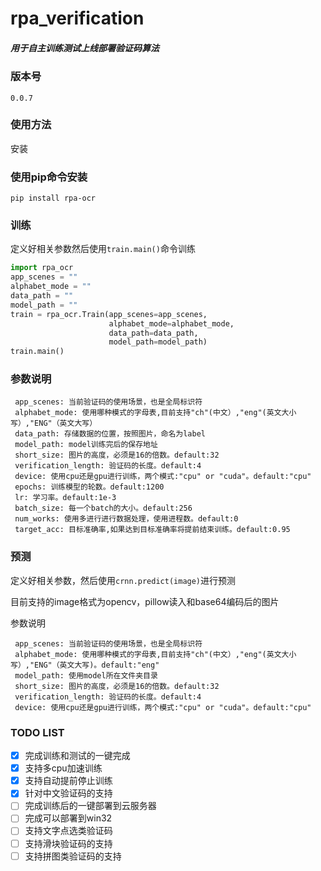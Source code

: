 # **rpa_verification**

##### 用于自主训练测试上线部署验证码算法

### 版本号 

    0.0.7

### 使用方法

 安装

### 使用pip命令安装
      
`pip install rpa-ocr`
    
### 训练

定义好相关参数然后使用`train.main()`命令训练
    
```python
import rpa_ocr
app_scenes = ""
alphabet_mode = ""
data_path = ""
model_path = ""
train = rpa_ocr.Train(app_scenes=app_scenes,
                      alphabet_mode=alphabet_mode,
                      data_path=data_path,
                      model_path=model_path)
train.main()
```
     
### 参数说明

```
 app_scenes: 当前验证码的使用场景，也是全局标识符
 alphabet_mode: 使用哪种模式的字母表,目前支持"ch"(中文）,"eng"(英文大小写）,"ENG"（英文大写）
 data_path: 存储数据的位置，按照图片，命名为label
 model_path: model训练完后的保存地址
 short_size: 图片的高度，必须是16的倍数。default:32
 verification_length: 验证码的长度。default:4
 device: 使用cpu还是gpu进行训练，两个模式:"cpu" or "cuda"。default:"cpu"
 epochs: 训练模型的轮数。default:1200
 lr: 学习率。default:1e-3
 batch_size: 每一个batch的大小。default:256
 num_works: 使用多进行进行数据处理，使用进程数。default:0
 target_acc: 目标准确率,如果达到目标准确率将提前结束训练。default:0.95
```

### 预测

定义好相关参数，然后使用`crnn.predict(image)`进行预测

目前支持的image格式为opencv，pillow读入和base64编码后的图片

参数说明

```
 app_scenes: 当前验证码的使用场景，也是全局标识符
 alphabet_mode: 使用哪种模式的字母表,目前支持"ch"(中文）,"eng"(英文大小写）,"ENG"（英文大写)。default:"eng"
 model_path: 使用model所在文件夹目录
 short_size: 图片的高度，必须是16的倍数。default:32
 verification_length: 验证码的长度。default:4
 device: 使用cpu还是gpu进行训练，两个模式:"cpu" or "cuda"。default:"cpu"
```

### TODO LIST

- [x] 完成训练和测试的一键完成
- [x] 支持多cpu加速训练
- [x] 支持自动提前停止训练
- [x] 针对中文验证码的支持
- [ ] 完成训练后的一键部署到云服务器
- [ ] 完成可以部署到win32
- [ ] 支持文字点选类验证码
- [ ] 支持滑块验证码的支持
- [ ] 支持拼图类验证码的支持